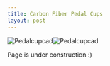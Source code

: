 ```yaml
---
title: Carbon Fiber Pedal Cups
layout: post
---
```

<img src="https://www.donaldle.com/assets/images/Pedal cup CAD.JPG" alt="Pedalcupcad" /><img src="https://www.donaldle.com/assets/images/Pedalcupmold.JPG" alt="Pedalcupcad" />

Page is under construction :)

